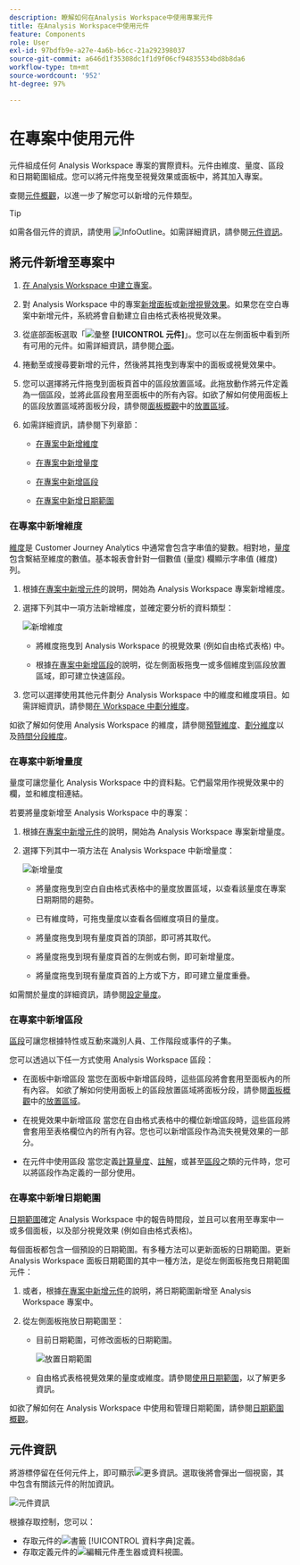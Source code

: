 ```yaml
---
description: 瞭解如何在Analysis Workspace中使用專案元件
title: 在Analysis Workspace中使用元件
feature: Components
role: User
exl-id: 97bdfb9e-a27e-4a6b-b6cc-21a292398037
source-git-commit: a646d1f35308dc1f1d9f06cf94835534bd8b8da6
workflow-type: tm+mt
source-wordcount: '952'
ht-degree: 97%

---
```


# 在專案中使用元件

元件組成任何 Analysis Workspace 專案的實際資料。元件由維度、量度、區段和日期範圍組成。您可以將元件拖曳至視覺效果或面板中，將其加入專案。

查閱[元件概觀](/help/components/overview.md)，以進一步了解您可以新增的元件類型。

>[!TIP]
>
>如需各個元件的資訊，請使用 ![InfoOutline](/help/assets/icons/InfoOutline.svg)。如需詳細資訊，請參閱[元件資訊](#component-info)。

## 將元件新增至專案中

1. [在 Analysis Workspace 中建立專案](/help/analysis-workspace/build-workspace-project/create-projects.md)。

1. 對 Analysis Workspace 中的專案[新增面板](/help/analysis-workspace/c-panels/panels.md#create-a-panel)或[新增視覺效果](/help/analysis-workspace/visualizations/freeform-analysis-visualizations.md#add-visualizations-to-a-panel)。如果您在空白專案中新增元件，系統將會自動建立自由格式表格視覺效果。

1. 從底部面板選取「![彙整](/help/assets/icons/Curate.svg) **[!UICONTROL 元件]**」。您可以在左側面板中看到所有可用的元件。如需詳細資訊，請參閱[介面](/help/analysis-workspace/home.md#interface)。

1. 捲動至或搜尋要新增的元件，然後將其拖曳到專案中的面板或視覺效果中。

1. 您可以選擇將元件拖曳到面板頁首中的區段放置區域。此拖放動作將元件定義為一個區段，並將此區段套用至面板中的所有內容。如欲了解如何使用面板上的區段放置區域將面板分段，請參閱[面板概觀](/help/analysis-workspace/c-panels/panels.md)中的[放置區域](/help/analysis-workspace/c-panels/panels.md#drop-zone)。

1. 如需詳細資訊，請參閱下列章節：

   * [在專案中新增維度](#add-dimensions-to-a-project)

   * [在專案中新增量度](#add-metrics-to-a-project)

   * [在專案中新增區段](#add-segments-to-a-project)

   * [在專案中新增日期範圍](#add-date-ranges-to-a-project)

### 在專案中新增維度

[維度](/help/components/dimensions/overview.md)是 Customer Journey Analytics 中通常會包含字串值的變數。相對地，[量度](/help/components/calc-metrics/calc-metr-overview.md)包含繫結至維度的數值。基本報表會針對一個數值 (量度) 欄顯示字串值 (維度) 列。

1. 根據[在專案中新增元件](#add-components-to-a-project)的說明，開始為 Analysis Workspace 專案新增維度。

1. 選擇下列其中一項方法新增維度，並確定要分析的資料類型：

   ![新增維度](/help/components/assets/add-dimension.gif)

   * 將維度拖曳到 Analysis Workspace 的視覺效果 (例如自由格式表格) 中。

   * 根據[在專案中新增區段](#add-filters-to-a-project)的說明，從左側面板拖曳一或多個維度到區段放置區域，即可建立快速區段。

1. 您可以選擇使用其他元件劃分 Analysis Workspace 中的維度和維度項目。如需詳細資訊，請參閱[在 Workspace 中劃分維度](/help/components/dimensions/t-breakdown-fa.md)。

如欲了解如何使用 Analysis Workspace 的維度，請參閱[預覽維度](/help/components/dimensions/view-dimensions.md)、[劃分維度](/help/components/dimensions/t-breakdown-fa.md)以及[時間分段維度](/help/components/dimensions/time-parting-dimensions.md)。

### 在專案中新增量度

量度可讓您量化 Analysis Workspace 中的資料點。它們最常用作視覺效果中的欄，並和維度相連結。

若要將量度新增至 Analysis Workspace 中的專案：

1. 根據[在專案中新增元件](#add-components-to-a-project)的說明，開始為 Analysis Workspace 專案新增量度。



1. 選擇下列其中一項方法在 Analysis Workspace 中新增量度：

   ![新增量度](/help/components/assets/add-metric.gif)

   * 將量度拖曳到空白自由格式表格中的量度放置區域，以查看該量度在專案日期期間的趨勢。

   * 已有維度時，可拖曳量度以查看各個維度項目的量度。

   * 將量度拖曳到現有量度頁首的頂部，即可將其取代。

   * 將量度拖曳到現有量度頁首的左側或右側，即可新增量度。

   * 將量度拖曳到現有量度頁首的上方或下方，即可建立量度重疊。


如需關於量度的詳細資訊，請參閱[設定量度](/help/components/apply-create-metrics.md)。

### 在專案中新增區段

[區段](/help/components/segments/seg-overview.md)可讓您根據特性或互動來識別人員、工作階段或事件的子集。

您可以透過以下任一方式使用 Analysis Workspace 區段：

* 在面板中新增區段
當您在面板中新增區段時，這些區段將會套用至面板內的所有內容。
如欲了解如何使用面板上的區段放置區域將面板分段，請參閱[面板概觀](/help/analysis-workspace/c-panels/panels.md)中的[放置區域](/help/analysis-workspace/c-panels/panels.md#drop-zone)。

* 在視覺效果中新增區段
當您在自由格式表格中的欄位新增區段時，這些區段將會套用至表格欄位內的所有內容。您也可以新增區段作為流失視覺效果的一部分。

* 在元件中使用區段
當您定義[計算量度](/help/components/calc-metrics/cm-workflow/metrics-with-segments.md)、[註解](/help/components/annotations/create-annotations.md#annotation-builder)，或甚至[區段](/help/components/segments/seg-builder.md)之類的元件時，您可以將區段作為定義的一部分使用。


### 在專案中新增日期範圍

[日期範圍](/help/components/date-ranges/overview.md)確定 Analysis Workspace 中的報告時間段，並且可以套用至專案中一或多個面板，以及部分視覺效果 (例如自由格式表格)。

每個面板都包含一個預設的日期範圍。有多種方法可以更新面板的日期範圍。更新 Analysis Workspace 面板日期範圍的其中一種方法，是從左側面板拖曳日期範圍元件：

1. 或者，根據[在專案中新增元件](#add-components-to-a-project)的說明，將日期範圍新增至 Analysis Workspace 專案中。

1. 從左側面板拖放日期範圍至：

   * 目前日期範圍，可修改面板的日期範圍。

     ![放置日期範圍](assets/add-date-range.gif)

   * 自由格式表格視覺效果的量度或維度。請參閱[使用日期範圍](/help/components/date-ranges/overview.md#use-date-ranges)，以了解更多資訊。

如欲了解如何在 Analysis Workspace 中使用和管理日期範圍，請參閱[日期範圍概觀](/help/components/date-ranges/overview.md)。

## 元件資訊

將游標停留在任何元件上，即可顯示![更多資訊](/help/assets/icons/InfoOutline.svg)。選取後將會彈出一個視窗，其中包含有關該元件的附加資訊。

![元件資訊](assets/component-info.png)

根據存取控制，您可以：

* 存取元件的![書籤](/help/assets/icons/Bookmark.svg) [!UICONTROL 資料字典]定義。
* 存取定義元件的![編輯](/help/assets/icons/Edit.svg)元件產生器或資料視圖。
